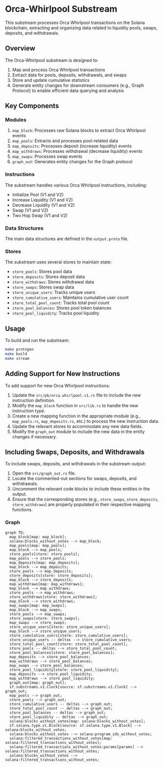 # Orca-Whirlpool Substream

This substream processes Orca Whirlpool transactions on the Solana blockchain, extracting and organizing data related to liquidity pools, swaps, deposits, and withdrawals.

## Overview

The Orca-Whirlpool substream is designed to:

1. Map and process Orca Whirlpool transactions
2. Extract data for pools, deposits, withdrawals, and swaps
3. Store and update cumulative statistics
4. Generate entity changes for downstream consumers (e.g., Graph Protocol) to enable efficient data querying and analysis

## Key Components

### Modules

1. `map_block`: Processes raw Solana blocks to extract Orca Whirlpool events
2. `map_pools`: Extracts and processes pool-related data
3. `map_deposits`: Processes deposit (increase liquidity) events
4. `map_withdraws`: Processes withdrawal (decrease liquidity) events
5. `map_swaps`: Processes swap events
6. `graph_out`: Generates entity changes for the Graph protocol

### Instructions

The substream handles various Orca Whirlpool instructions, including:

- Initialize Pool (V1 and V2)
- Increase Liquidity (V1 and V2)
- Decrease Liquidity (V1 and V2)
- Swap (V1 and V2)
- Two Hop Swap (V1 and V2)

### Data Structures

The main data structures are defined in the `output.proto` file.

### Stores

The substream uses several stores to maintain state:

- `store_pools`: Stores pool data
- `store_deposits`: Stores deposit data
- `store_withdraws`: Stores withdrawal data
- `store_swaps`: Stores swap data
- `store_unique_users`: Tracks unique users
- `store_cumulative_users`: Maintains cumulative user count
- `store_total_pool_count`: Tracks total pool count
- `store_pool_balances`: Stores pool token balances
- `store_pool_liquidity`: Tracks pool liquidity

## Usage

To build and run the substream:

```bash
make protogen
make build
make stream
```

## Adding Support for New Instructions

To add support for new Orca Whirlpool instructions:

1. Update the `src/pb/orca.whirlpool.v1.rs` file to include the new instruction definition.
2. Modify the `map_block` function in `src/lib.rs` to handle the new instruction type.
3. Create a new mapping function in the appropriate module (e.g., `map_pools.rs`, `map_deposits.rs`, etc.) to process the new instruction data.
4. Update the relevant stores to accommodate any new data fields.
5. Modify the `graph_out` module to include the new data in the entity changes if necessary.

## Including Swaps, Deposits, and Withdrawals

To include swaps, deposits, and withdrawals in the substream output:

1. Open the `src/graph_out.rs` file.
2. Locate the commented-out sections for swaps, deposits, and withdrawals.
3. Uncomment the relevant code blocks to include these entities in the output.
4. Ensure that the corresponding stores (e.g., `store_swaps`, `store_deposits`, `store_withdraws`) are properly populated in their respective mapping functions.


### Graph

```mermaid
graph TD;
  map_block[map: map_block];
  solana:blocks_without_votes --> map_block;
  map_pools[map: map_pools];
  map_block --> map_pools;
  store_pools[store: store_pools];
  map_pools --> store_pools;
  map_deposits[map: map_deposits];
  map_block --> map_deposits;
  store_pools --> map_deposits;
  store_deposits[store: store_deposits];
  map_block --> store_deposits;
  map_withdraws[map: map_withdraws];
  map_block --> map_withdraws;
  store_pools --> map_withdraws;
  store_withdraws[store: store_withdraws];
  map_block --> store_withdraws;
  map_swaps[map: map_swaps];
  map_block --> map_swaps;
  store_pools --> map_swaps;
  store_swaps[store: store_swaps];
  map_swaps --> store_swaps;
  store_unique_users[store: store_unique_users];
  map_block --> store_unique_users;
  store_cumulative_users[store: store_cumulative_users];
  store_unique_users -- deltas --> store_cumulative_users;
  store_total_pool_count[store: store_total_pool_count];
  store_pools -- deltas --> store_total_pool_count;
  store_pool_balances[store: store_pool_balances];
  map_deposits --> store_pool_balances;
  map_withdraws --> store_pool_balances;
  map_swaps --> store_pool_balances;
  store_pool_liquidity[store: store_pool_liquidity];
  map_deposits --> store_pool_liquidity;
  map_withdraws --> store_pool_liquidity;
  graph_out[map: graph_out];
  sf.substreams.v1.Clock[source: sf.substreams.v1.Clock] --> graph_out;
  map_pools --> graph_out;
  store_pools --> graph_out;
  store_cumulative_users -- deltas --> graph_out;
  store_total_pool_count -- deltas --> graph_out;
  store_pool_balances -- deltas --> graph_out;
  store_pool_liquidity -- deltas --> graph_out;
  solana:blocks_without_votes[map: solana:blocks_without_votes];
  sf.solana.type.v1.Block[source: sf.solana.type.v1.Block] --> solana:blocks_without_votes;
  solana:blocks_without_votes --> solana:program_ids_without_votes;
  solana:filtered_transactions_without_votes[map: solana:filtered_transactions_without_votes];
  solana:filtered_transactions_without_votes:params[params] --> solana:filtered_transactions_without_votes;
  solana:blocks_without_votes --> solana:filtered_transactions_without_votes;
```
